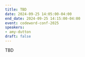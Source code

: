 ```yaml
---
title: TBD
date: 2024-09-25 14:05:00-04:00
end_date: 2024-09-25 14:15:00-04:00
event: codeword-conf-2025
speakers:
- amy-dutton
draft: false
---
```


TBD
